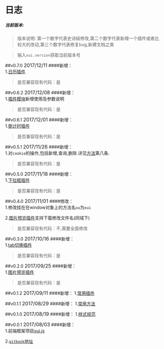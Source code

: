<link rel="stylesheet" type="text/css" href="../assets/xui.css">
<script type="text/javascript" src="../assets/xui.js"></script>

# 日志

##### 当前版本: <span class="version"></span>
>版本说明: 第一个数字代表史诗级修改,第二个数字代表新增一个插件或者比较大的改动,第三个数字代表修复bug,新建文档之类

>输入`xui.version`获取当前版本号

##v0.7.0  <span style="font-size: 16px;">2017/12/11</span>
####新增：     
1.[日历插件](../plugins/calendar.md)
>是否兼容现有代码：是

##v0.6.2  <span style="font-size: 16px;">2017/12/08</span>
####新增：     
1.[插件模块](../plugins/README.md)新增使用及参数说明
>是否兼容现有代码：是

##v0.6.1  <span style="font-size: 16px;">2017/12/01</span>
####新增：     
1.[倒计时插件](../plugins/countDown.md)
>是否兼容现有代码：是

##v0.5.1  <span style="font-size: 16px;">2017/11/26</span>
####新增：     
1.对`cookie`的操作,包括新增,查询,删除.详见[方法](../methods/methods.md)第八条.
>是否兼容现有代码：是

##v0.5.0  <span style="font-size: 16px;">2017/11/18</span>
####新增：     
1.[下拉框插件](../plugins/dropDown.md)
>是否兼容现有代码：是

##v0.4.0  <span style="font-size: 16px;">2017/11/01</span>
####修改：     
1.修改挂在在window对象上的方法名`xu`为`xui`

2.[图片预览插件](../plugins/imgShow.md)支持下载修改文件名(同域下)
>是否兼容现有代码：不,需要全面修改

##v0.3.0  <span style="font-size: 16px;">2017/10/16</span>
####新增：     
1.[tab切换插件](../plugins/tabChange.md)
>是否兼容现有代码：是

##v0.2.0  <span style="font-size: 16px;">2017/09/25</span>
####新增：     
1.[图片预览插件](../plugins/imgShow.md)
>是否兼容现有代码：是

##v0.1.2  <span style="font-size: 16px;">2017/09/11</span>
####新增：
1.[常用插件](../plugins/README.md)

##v0.1.1  <span style="font-size: 16px;">2017/08/29</span>
####新增：
1.[常用方法](../methods/README.md)

##v0.1.0  <span style="font-size: 16px;">2017/08/19</span>
####新增：
1.[样式规范](../styles/README.md)

##v0.0.1  <span style="font-size: 16px;">2017/08/03</span>
####新增：     
1.前端框架项目[xui.js](../README.md)

2.[`gitbook`地址](https://www.gitbook.com/@jarveniv/dashboard)


<script>
	document.querySelector('.version').innerHTML = xui.version;
</script>
